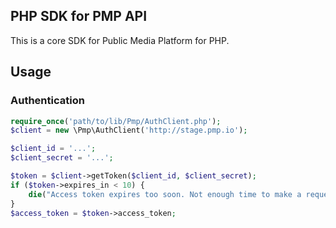 ## PHP SDK for PMP API

This is a core SDK for Public Media Platform for PHP.

## Usage

### Authentication

```php
require_once('path/to/lib/Pmp/AuthClient.php');
$client = new \Pmp\AuthClient('http://stage.pmp.io');

$client_id = '...';
$client_secret = '...';

$token = $client->getToken($client_id, $client_secret);
if ($token->expires_in < 10) {
    die("Access token expires too soon. Not enough time to make a request. Mayday, mayday!");
}
$access_token = $token->access_token;
```

